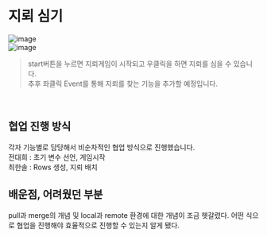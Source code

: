 # 지뢰 심기

![image](https://github.com/chuseok/teamProject/assets/56007762/8251d935-5cd2-44e4-99d7-d3e3fe3eaefd)
</br>
![image](https://github.com/chuseok/teamProject/assets/56007762/689dcb14-1b73-44e6-9451-8c190eff3d56)
</br>
> start버튼을 누르면 지뢰게임이 시작되고 우클릭을 하면 지뢰를 심을 수 있습니다.</br>
> 추후 좌클릭 Event를 통해 지뢰를 찾는 기능을 추가할 예정입니다.</br>
</br>

## 협업 진행 방식
각자 기능별로 담당해서 비순차적인 협업 방식으로 진행했습니다.</br>
전대희 : 초기 변수 선언, 게임시작</br>
최한솔 : Rows 생성, 지뢰 배치


## 배운점, 어려웠던 부분
pull과 merge의 개념 및  local과 remote 환경에 대한 개념이 조금 헷갈렸다.
어떤 식으로 협업을 진행해야 효율적으로 진행할 수 있는지 알게 됐다.
